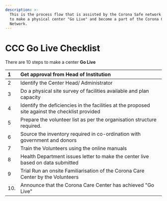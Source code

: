 ```yaml
---
description: >-
  This is the process flow that is assisted by the Corona Safe network software
  to make a physical center "Go Live" and become a part of the Corona Care
  Network.
---
```


# CCC Go Live Checklist



There are 10 steps to make a center **Go Live**

| 1 | Get approval from Head of Institution |
| :--- | :--- |
| 2 | Identify the Center Head/ Administrator  |
| 3 | Do a physical site survey of facilities available and plan capacity |
| 4 | Identify the deficiencies in the facilities at the proposed site against the checklist provided |
| 5 | Prepare the volunteer list as per the organisation structure required. |
| 6 | Source the inventory required in co-ordination with government and donors |
| 7 | Train the Volunteers using the online manuals |
| 8 | Health Department issues letter to make the center live based on data submitted |
| 9 | Trial Run an onsite Familiarisation of the Corona Care Center by the Volunteers |
| 10. | Announce that the Corona Care Center has achieved "Go Live" |

